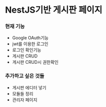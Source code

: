 NestJS기반 게시판 페이지
==========
### 현재 기능
* Google OAuth기능
* jwt를 이용한 로그인
* 로그인 확인기능
* 게시판 CRUD
* 게시판 CRUD시 권한확인
     

### 추가하고 싶은 것들
* 게시판 에디터 넣기
* 모듈들 정리
* 관리자 페이지
